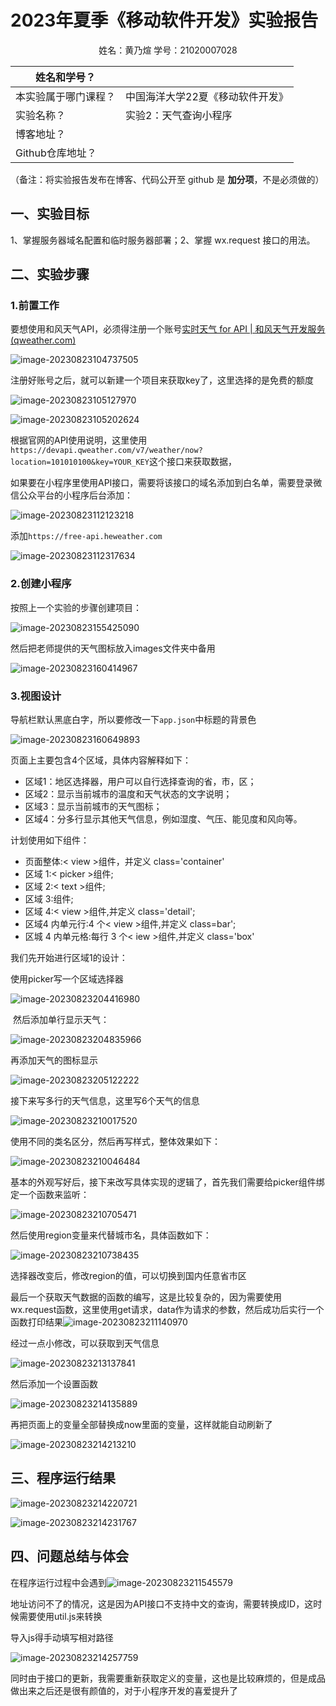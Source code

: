 # 2023年夏季《移动软件开发》实验报告



<center>姓名：黄乃煊  学号：21020007028</center>

| 姓名和学号？         |                                  |
| -------------------- | -------------------------------- |
| 本实验属于哪门课程？ | 中国海洋大学22夏《移动软件开发》 |
| 实验名称？           | 实验2：天气查询小程序            |
| 博客地址？           |                                  |
| Github仓库地址？     |                                  |

（备注：将实验报告发布在博客、代码公开至 github 是 **加分项**，不是必须做的）



## **一、实验目标**

 1、掌握服务器域名配置和临时服务器部署；2、掌握 wx.request 接口的用法。



## 二、实验步骤

### 1.前置工作

要想使用和风天气API，必须得注册一个账号[实时天气 for API | 和风天气开发服务 (qweather.com)](https://dev.qweather.com/docs/api/weather/weather-now/)

![image-20230823104737505](https://cdn.lmark.cc/img/image-20230823104737505.png)

注册好账号之后，就可以新建一个项目来获取key了，这里选择的是免费的额度

![image-20230823105127970](https://cdn.lmark.cc/img/image-20230823105127970.png)

![image-20230823105202624](https://cdn.lmark.cc/img/image-20230823105202624.png)

根据官网的API使用说明，这里使用`https://devapi.qweather.com/v7/weather/now?location=101010100&key=YOUR_KEY`这个接口来获取数据，

如果要在小程序里使用API接口，需要将该接口的域名添加到白名单，需要登录微信公众平台的小程序后台添加：

![image-20230823112123218](https://cdn.lmark.cc/img/image-20230823112123218.png)

添加`https://free-api.heweather.com`

![image-20230823112317634](https://cdn.lmark.cc/img/image-20230823112317634.png)



### 2.创建小程序

按照上一个实验的步骤创建项目：

![image-20230823155425090](https://cdn.lmark.cc/img/image-20230823155425090.png)

然后把老师提供的天气图标放入images文件夹中备用

![image-20230823160414967](https://cdn.lmark.cc/img/image-20230823160414967.png)

### 3.视图设计

导航栏默认黑底白字，所以要修改一下`app.json`中标题的背景色

![image-20230823160649893](https://cdn.lmark.cc/img/image-20230823160649893.png)

页面上主要包含4个区域，具体内容解释如下：

- 区域1：地区选择器，用户可以自行选择查询的省，市，区；
- 区域2：显示当前城市的温度和天气状态的文字说明；
- 区域3：显示当前城市的天气图标；
- 区域4：分多行显示其他天气信息，例如湿度、气压、能见度和风向等。

计划使用如下组件：

- 页面整体:< view >组件，并定义 class='container'
- 区域 1:< picker >组件;
- 区域 2:< text >组件;
- 区域 3:<image >组件;
- 区域 4:< view >组件,并定义 class='detail';
- 区域4 内单元行:4 个< view >组件,并定义 class=bar';
- 区城 4 内单元格:每行 3 个< iew >组件,并定义 class='box'

我们先开始进行区域1的设计：

使用picker写一个区域选择器

![image-20230823204416980](https://cdn.lmark.cc/img/image-20230823204416980.png)

​	然后添加单行显示天气：

![image-20230823204835966](https://cdn.lmark.cc/img/image-20230823204835966.png)



再添加天气的图标显示

![image-20230823205122222](https://cdn.lmark.cc/img/image-20230823205122222.png)

接下来写多行的天气信息，这里写6个天气的信息

![image-20230823210017520](https://cdn.lmark.cc/img/image-20230823210017520.png)

使用不同的类名区分，然后再写样式，整体效果如下：

![image-20230823210046484](https://cdn.lmark.cc/img/image-20230823210046484.png)

基本的外观写好后，接下来改写具体实现的逻辑了，首先我们需要给picker组件绑定一个函数来监听：

![image-20230823210705471](https://cdn.lmark.cc/img/image-20230823210705471.png)

然后使用region变量来代替城市名，具体函数如下：

![image-20230823210738435](https://cdn.lmark.cc/img/image-20230823210738435.png)

选择器改变后，修改region的值，可以切换到国内任意省市区

最后一个获取天气数据的函数的编写，这是比较复杂的，因为需要使用wx.request函数，这里使用get请求，data作为请求的参数，然后成功后实行一个函数打印结果![image-20230823211140970](https://cdn.lmark.cc/img/image-20230823211140970.png)

经过一点小修改，可以获取到天气信息

![image-20230823213137841](https://cdn.lmark.cc/img/image-20230823213137841.png)

然后添加一个设置函数

![image-20230823214135889](https://cdn.lmark.cc/img/image-20230823214135889.png)

再把页面上的变量全部替换成now里面的变量，这样就能自动刷新了

![image-20230823214213210](https://cdn.lmark.cc/img/image-20230823214213210.png)

## 三、程序运行结果

![image-20230823214220721](https://cdn.lmark.cc/img/image-20230823214220721.png)

![image-20230823214231767](https://cdn.lmark.cc/img/image-20230823214231767.png)

## 四、问题总结与体会

在程序运行过程中会遇到![image-20230823211545579](https://cdn.lmark.cc/img/image-20230823211545579.png)

地址访问不了的情况，这是因为API接口不支持中文的查询，需要转换成ID，这时候需要使用util.js来转换

导入js得手动填写相对路径

![image-20230823214257759](https://cdn.lmark.cc/img/image-20230823214257759.png)

同时由于接口的更新，我需要重新获取定义的变量，这也是比较麻烦的，但是成品做出来之后还是很有颜值的，对于小程序开发的喜爱提升了

